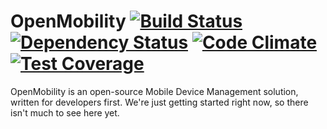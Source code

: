 OpenMobility [![Build Status](https://travis-ci.org/AppBlade/OpenMobility.svg?branch=master)](https://travis-ci.org/AppBlade/OpenMobility) [![Dependency Status](https://gemnasium.com/AppBlade/OpenMobility.svg)](https://gemnasium.com/AppBlade/OpenMobility) [![Code Climate](https://codeclimate.com/github/AppBlade/OpenMobility/badges/gpa.svg)](https://codeclimate.com/github/AppBlade/OpenMobility) [![Test Coverage](https://codeclimate.com/github/AppBlade/OpenMobility/badges/coverage.svg)](https://codeclimate.com/github/AppBlade/OpenMobility)
=======



OpenMobility is an open-source Mobile Device Management solution, written for developers first. We're just getting started right now, so there isn't much to see here yet.

